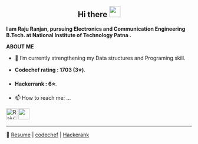 <h2 align="Center">  Hi there <img src="https://media.giphy.com/media/WUlplcMpOCEmTGBtBW/giphy.gif" width="30"> </h3>


**I am Raju Ranjan, pursuing **Electronics and Communication Engineering** B.Tech. at **National Institute of Technology Patna** .**

**ABOUT ME**


- 🌱 I’m currently strengthening my Data structures and Programing skill.
- **Codechef rating : 1703 (3⭐)**. </br>
- **Hackerrank : 6⭐**. </br>

- 📫 How to reach me: ...


<a href="https://www.linkedin.com/in/raju-ranjan-769839169/">
  <img align="left" alt="Raju's Linkdein" width="30px" src="https://cdn.jsdelivr.net/npm/simple-icons@v3/icons/linkedin.svg" />


</a>
<a href="mailto:rajur.ug18.ec@nitp.ac.in">
  <img align="left" alt="" width="30px" src="https://cdn4.iconfinder.com/data/icons/social-media-logos-6/512/112-gmail_email_mail-512.png" />
</a>
<br>
<br>
<hr>

 

  
:pencil: [Resume](https://github.com/rajutges/resume/blob/main/Deedy_CV%20(3).pdf)  |  [codechef](https://www.codechef.com/users/raju_tges)  |  [Hackerank](https://www.hackerrank.com/rajutges)
